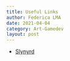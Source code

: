```yaml
---
title: Useful Links
author: Federica LMA
date: 2021-04-04
category: Art-Gamedev
layout: post
---
```


- <a href="https://www.slynyrd.com/blog" target="_blank_">Slynyrd</a>
